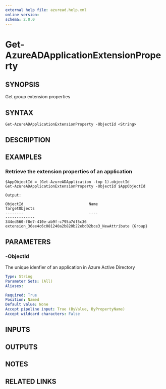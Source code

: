 ```yaml
---
external help file: azuread.help.xml
online version: 
schema: 2.0.0
---
```


# Get-AzureADApplicationExtensionProperty

## SYNOPSIS
Get group extension properties

## SYNTAX

```
Get-AzureADApplicationExtensionProperty -ObjectId <String>
```

## DESCRIPTION

## EXAMPLES

### Retrieve the extension properties of an application
```
$AppObjectId = (Get-AzureADApplication -top 1).objectId
Get-AzureADApplicationExtensionProperty -ObjectId $AppObjectId

Output:

ObjectId                             Name                                                    TargetObjects
--------                             ----                                                    -------------
344ed560-f8e7-410e-ab9f-c795a7df5c36 extension_36ee4c6c081240a2b820b22ebd02bce3_NewAttribute {Group}
```

## PARAMETERS

### -ObjectId
The unique idenfier of an application in Azure Active Directory

```yaml
Type: String
Parameter Sets: (All)
Aliases: 

Required: True
Position: Named
Default value: None
Accept pipeline input: True (ByValue, ByPropertyName)
Accept wildcard characters: False
```

## INPUTS

## OUTPUTS

## NOTES

## RELATED LINKS


